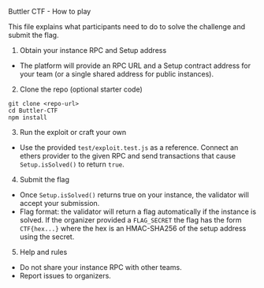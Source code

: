 Buttler CTF - How to play

This file explains what participants need to do to solve the challenge and submit the flag.

1) Obtain your instance RPC and Setup address
- The platform will provide an RPC URL and a Setup contract address for your team (or a single shared address for public instances).

2) Clone the repo (optional starter code)
```
git clone <repo-url>
cd Buttler-CTF
npm install
```

3) Run the exploit or craft your own
- Use the provided `test/exploit.test.js` as a reference. Connect an ethers provider to the given RPC and send transactions that cause `Setup.isSolved()` to return `true`.

4) Submit the flag
- Once `Setup.isSolved()` returns true on your instance, the validator will accept your submission.
- Flag format: the validator will return a flag automatically if the instance is solved. If the organizer provided a `FLAG_SECRET` the flag has the form `CTF{hex...}` where the hex is an HMAC-SHA256 of the setup address using the secret.

5) Help and rules
- Do not share your instance RPC with other teams.
- Report issues to organizers.
